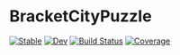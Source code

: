 # BracketCityPuzzle

[![Stable](https://img.shields.io/badge/docs-stable-blue.svg)](https://MarkNahabedian.github.io/BracketCityPuzzle.jl/stable/)
[![Dev](https://img.shields.io/badge/docs-dev-blue.svg)](https://MarkNahabedian.github.io/BracketCityPuzzle.jl/dev/)
[![Build Status](https://github.com/MarkNahabedian/BracketCityPuzzle.jl/actions/workflows/CI.yml/badge.svg?branch=main)](https://github.com/MarkNahabedian/BracketCityPuzzle.jl/actions/workflows/CI.yml?query=branch%3Amain)
[![Coverage](https://codecov.io/gh/MarkNahabedian/BracketCityPuzzle.jl/branch/main/graph/badge.svg)](https://codecov.io/gh/MarkNahabedian/BracketCityPuzzle.jl)
